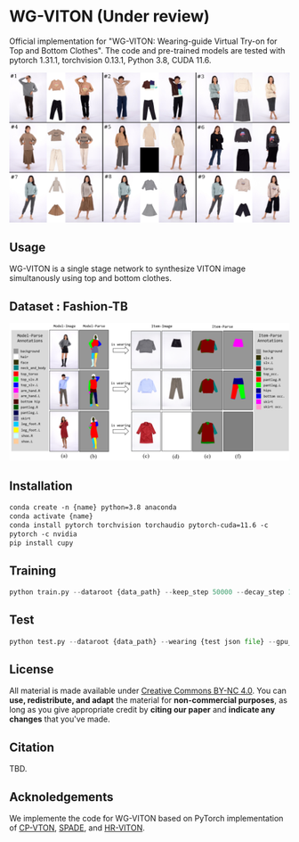# WG-VITON (Under review)
Official implementation for "WG-VITON: Wearing-guide Virtual Try-on for Top and Bottom Clothes".
The code and pre-trained models are tested with pytorch 1.31.1, torchvision 0.13.1, Python 3.8, CUDA 11.6.

![Teaser](./fig_WGVITONresult3x3.png)

## Usage
WG-VITON is a single stage network to synthesize VITON image simultanously using top and bottom clothes. 

## Dataset : Fashion-TB
![Teaser](./data_teaser.png)

## Installation
```
conda create -n {name} python=3.8 anaconda
conda activate {name}
conda install pytorch torchvision torchaudio pytorch-cuda=11.6 -c pytorch -c nvidia
pip install cupy
```




## Training

```python
python train.py --dataroot {data_path} --keep_step 50000 --decay_step 150000 --gpu_ids 0 -b 4
```

## Test

```python
python test.py --dataroot {data_path} --wearing {test json file} --gpu_ids 0 -b 8 --checkpoint {checkpoint_path}
```

## License

All material is made available under [Creative Commons BY-NC 4.0](https://creativecommons.org/licenses/by-nc/4.0/). You can **use, redistribute, and adapt** the material for **non-commercial purposes**, as long as you give appropriate credit by **citing our paper** and **indicate any changes** that you've made.

## Citation
TBD.

## Acknoledgements
We implemente the code for WG-VITON based on PyTorch implementation of [CP-VTON](https://github.com/sergeywong/cp-vton), [SPADE](https://github.com/NVlabs/SPADE), and [HR-VITON](https://github.com/sangyun884/HR-VITON).
